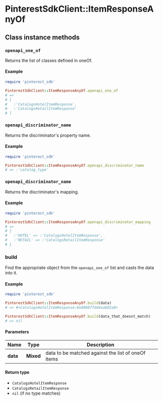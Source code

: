 # PinterestSdkClient::ItemResponseAnyOf

## Class instance methods

### `openapi_one_of`

Returns the list of classes defined in oneOf.

#### Example

```ruby
require 'pinterest_sdk'

PinterestSdkClient::ItemResponseAnyOf.openapi_one_of
# =>
# [
#   :'CatalogsHotelItemResponse',
#   :'CatalogsRetailItemResponse'
# ]
```

### `openapi_discriminator_name`

Returns the discriminator's property name.

#### Example

```ruby
require 'pinterest_sdk'

PinterestSdkClient::ItemResponseAnyOf.openapi_discriminator_name
# => :'catalog_type'
```

### `openapi_discriminator_name`

Returns the discriminator's mapping.

#### Example

```ruby
require 'pinterest_sdk'

PinterestSdkClient::ItemResponseAnyOf.openapi_discriminator_mapping
# =>
# {
#   :'HOTEL' => :'CatalogsHotelItemResponse',
#   :'RETAIL' => :'CatalogsRetailItemResponse'
# }
```

### build

Find the appropriate object from the `openapi_one_of` list and casts the data into it.

#### Example

```ruby
require 'pinterest_sdk'

PinterestSdkClient::ItemResponseAnyOf.build(data)
# => #<CatalogsHotelItemResponse:0x00007fdd4aab02a0>

PinterestSdkClient::ItemResponseAnyOf.build(data_that_doesnt_match)
# => nil
```

#### Parameters

| Name | Type | Description |
| ---- | ---- | ----------- |
| **data** | **Mixed** | data to be matched against the list of oneOf items |

#### Return type

- `CatalogsHotelItemResponse`
- `CatalogsRetailItemResponse`
- `nil` (if no type matches)

